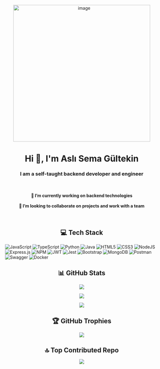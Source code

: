 <p align="center"><img width="450" alt="image" src="https://github.com/AsliSema/AsliSema/assets/85573321/dbeff4ca-6dfc-4667-ae1a-8b0f6804201a"></p>



<h1 align="center">Hi 👋, I'm Aslı Sema Gültekin</h1>
<h3 align="center">I am a self-taught backend developer and engineer</h3><br>
<h4 align="center">🔭 I’m currently working on backend technologies<br><br>👯 I’m looking to collaborate on projects and work with a team</h4><br>



<h2 align="center">💻 Tech Stack</h2>

![JavaScript](https://img.shields.io/badge/javascript-%23323330.svg?style=for-the-badge&logo=javascript&logoColor=%23F7DF1E) ![TypeScript](https://img.shields.io/badge/typescript-%23007ACC.svg?style=for-the-badge&logo=typescript&logoColor=white) ![Python](https://img.shields.io/badge/python-3670A0?style=for-the-badge&logo=python&logoColor=ffdd54) ![Java](https://img.shields.io/badge/java-%23ED8B00.svg?style=for-the-badge&logo=java&logoColor=white) ![HTML5](https://img.shields.io/badge/html5-%23E34F26.svg?style=for-the-badge&logo=html5&logoColor=white) ![CSS3](https://img.shields.io/badge/css3-%231572B6.svg?style=for-the-badge&logo=css3&logoColor=white) ![NodeJS](https://img.shields.io/badge/node.js-6DA55F?style=for-the-badge&logo=node.js&logoColor=white) ![Express.js](https://img.shields.io/badge/express.js-%23404d59.svg?style=for-the-badge&logo=express&logoColor=%2361DAFB) ![NPM](https://img.shields.io/badge/NPM-%23000000.svg?style=for-the-badge&logo=npm&logoColor=white) ![JWT](https://img.shields.io/badge/JWT-black?style=for-the-badge&logo=JSON%20web%20tokens) ![Jest](https://camo.githubusercontent.com/38eb294a1bdc730fae415015ecac4d6c009e39d2a9c8f8631f1d16bf3f918189/68747470733a2f2f696d672e736869656c64732e696f2f62616467652f2d6a6573742d2532334332313332353f7374796c653d666f722d7468652d6261646765266c6f676f3d6a657374266c6f676f436f6c6f723d7768697465) ![Bootstrap](https://img.shields.io/badge/bootstrap-%23563D7C.svg?style=for-the-badge&logo=bootstrap&logoColor=white) ![MongoDB](https://img.shields.io/badge/MongoDB-%234ea94b.svg?style=for-the-badge&logo=mongodb&logoColor=white) ![Postman](https://img.shields.io/badge/Postman-FF6C37?style=for-the-badge&logo=postman&logoColor=white) ![Swagger](https://img.shields.io/badge/-Swagger-%23Clojure?style=for-the-badge&logo=swagger&logoColor=white) ![Docker](https://img.shields.io/badge/docker-%230db7ed.svg?style=for-the-badge&logo=docker&logoColor=white)

<h2 align="center">📊 GitHub Stats</h2>

<p align="center">
  <img src="https://github-readme-stats.vercel.app/api?username=AsliSema&theme=tokyonight&hide_border=false&include_all_commits=true&count_private=true"></p>
</p>
<p align="center">
  <img src="https://github-readme-streak-stats.herokuapp.com/?user=AsliSema&theme=tokyonight&hide_border=false"></p>
</p>
<p align="center">
  <img src="https://github-readme-stats.vercel.app/api/top-langs/?username=AsliSema&theme=tokyonight&hide_border=false&include_all_commits=true&count_private=true&layout=compact"></p>
</p>


<h2 align="center">🏆 GitHub Trophies</h2>

<p align="center">
  <img src="https://github-profile-trophy.vercel.app/?username=AsliSema&theme=tokyonight&no-frame=true&no-bg=false&margin-w=3"></p>
</p>


<h2 align="center">🔝 Top Contributed Repo</h2>

<p align="center">
  <img src="https://github-contributor-stats.vercel.app/api?username=AsliSema&limit=5&theme=tokyonight&combine_all_yearly_contributions=true"></p>
</p>

<!-- Proudly created with GPRM ( https://gprm.itsvg.in ) -->
